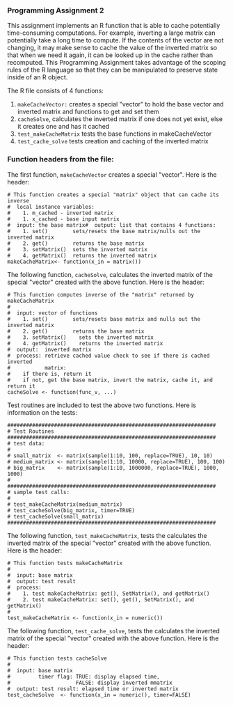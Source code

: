 ### Programming Assignment 2

This assignment implements an R function that is able to cache potentially time-consuming computations.  For example, inverting a large matrix can potentially take a long time to compute.  If the contents of the vector are not changing, it may make sense to cache the value of the inverted matrix so that when we need it again, it can be looked up in the cache rather than recomputed. This Programming Assignment takes advantage of the scoping rules of the R language so that they can be manipulated to preserve state inside of an R object.

The R file consists of 4 functions:

1.  `makeCacheVector:` creates a special "vector" to hold the base vector and inverted matrix and functions to get and set them
2.  `cacheSolve`, calculates the inverted matrix if one does not yet exist, else it creates one and has it cached
3.  `test_makeCacheMatrix` tests the base functions in makeCacheVector
4.  `test_cache_solve` tests creation and caching of the inverted matrix
 

### Function headers from the file:


The first function, `makeCacheVector` creates a special "vector".  Here is the header: 

<!-- -->

    # This function creates a special "matrix" object that can cache its inverse
    #  local instance variables: 
    #    1. m_cached - inverted matrix 
    #    1. x_cached - base input matrix
    #  input: the base matrix#  output: list that contains 4 functions:
    #    1. set()        sets/resets the base matrix/nulls out the inverted matrix
    #    2. get()        returns the base matrix
    #    3. setMatrix()  sets the inverted matrix
    #    4. getMatrix()  returns the inverted matrix
    makeCacheMatrix<- function(x_in = matrix())
    
The following function, `cacheSolve`, calculates the inverted matrix of the special "vector" created with the above function.  Here is the header:  
    
    # This function computes inverse of the "matrix" returned by makeCacheMatrix
    #
    #  input: vector of functions
    #    1. set()        sets/resets base matrix and nulls out the inverted matrix
    #    2. get()        returns the base matrix
    #    3. setMatrix()    sets the inverted matrix
    #    4. getMatrix()    returns the inverted matrix
    #  output:  inverted matrix
    #  process: retrieve cached value check to see if there is cached inverted 
    #           matrix:
    #    if there is, return it
    #    if not, get the base matrix, invert the matrix, cache it, and return it
    cacheSolve <- function(func_v, ...)


Test routines are included to test the above two functions.  Here is information on the tests:

<!-- -->
        
    ###################################################################
    # Test Routines
    ###################################################################
    # test data:
    #
    # small_matrix  <- matrix(sample(1:10, 100, replace=TRUE), 10, 10)
    # medium_matrix <- matrix(sample(1:10, 10000, replace=TRUE), 100, 100)
    # big_matrix    <- matrix(sample(1:10, 1000000, replace=TRUE), 1000, 1000)
    #
    ###################################################################
    # sample test calls:
    #
    # test_makeCacheMatrix(medium_matrix)
    # test_cacheSolve(big_matrix, timer=TRUE)
    # test_cacheSolve(small_matrix)
    ###################################################################
    
    
The following function, `test_makeCacheMatrix`, tests the calculates the inverted matrix of the special "vector" created with the above function.  Here is the header:  
    
<!-- -->
    
    # This function tests makeCacheMatrix
    #
    #  input: base matrix
    #  output: test result
    #  process: 
    #    1. test makeCacheMatrix: get(), SetMatrix(), and getMatrix()
    #    2. test makeCacheMatrix: set(), get(), SetMatrix(), and getMatrix()
    #
    test_makeCacheMatrix <- function(x_in = numeric())
    

The following function, `test_cache_solve`, tests the calculates the inverted matrix of the special "vector" created with the above function.  Here is the header: 

<!-- -->

    # This function tests cacheSolve
    #
    #  input: base matrix
    #         timer flag: TRUE: display elapsed time, 
    #                     FALSE: display inverted mmatrix 
    #  output: test result: elapsed time or inverted matrix
    test_cacheSolve  <- function(x_in = numeric(), timer=FALSE)     


